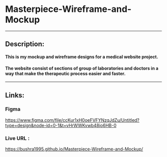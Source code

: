 # Masterpiece-Wireframe-and-Mockup
-------
## Description: 
#### This is my mockup and wireframe designs for a medical website project.
#### The website consist of sections of group of laboratories and doctors in a way that make the therapeutic process easier and faster.
-------
## Links:
### Figma
https://www.figma.com/file/ccKur1xH0oeFVFYNzqJdZu/Untitled?type=design&node-id=0-1&t=vHrWWKvwb48io6HB-0
### Live URL :
https://bushra1995.github.io/Masterpiece-Wireframe-and-Mockup/
